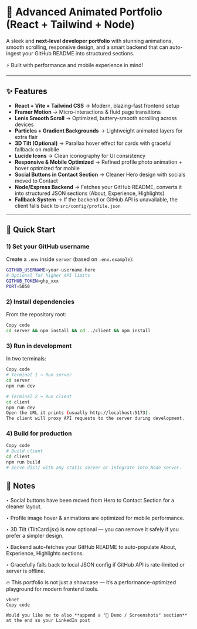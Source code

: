 # 🌌 Advanced Animated Portfolio (React + Tailwind + Node)

A sleek and **next-level developer portfolio** with stunning animations, smooth scrolling, responsive design, and a smart backend that can auto-ingest your GitHub README into structured sections.  

⚡ Built with performance and mobile experience in mind!  

---

## ✨ Features

- **React + Vite + Tailwind CSS** → Modern, blazing-fast frontend setup  
- **Framer Motion** → Micro-interactions & fluid page transitions  
- **Lenis Smooth Scroll** → Optimized, buttery-smooth scrolling across devices  
- **Particles + Gradient Backgrounds** → Lightweight animated layers for extra flair  
- **3D Tilt (Optional)** → Parallax hover effect for cards with graceful fallback on mobile  
- **Lucide Icons** → Clean iconography for UI consistency  
- **Responsive & Mobile Optimized** → Refined profile photo animation + hover optimized for mobile  
- **Social Buttons in Contact Section** → Cleaner Hero design with socials moved to Contact  
- **Node/Express Backend** → Fetches your GitHub README, converts it into structured JSON sections (About, Experience, Highlights)  
- **Fallback System** → If the backend or GitHub API is unavailable, the client falls back to `src/config/profile.json`  

---

## 🚀 Quick Start

### 1) Set your GitHub username
Create a `.env` inside `server` (based on `.env.example`):

```bash
GITHUB_USERNAME=your-username-here
# Optional for higher API limits
GITHUB_TOKEN=ghp_xxx
PORT=5050
```
### 2) Install dependencies
From the repository root:

```bash
Copy code
cd server && npm install && cd ../client && npm install
```
### 3) Run in development
In two terminals:

```bash
Copy code
# Terminal 1 → Run server
cd server
npm run dev

# Terminal 2 → Run client
cd client
npm run dev
Open the URL it prints (usually http://localhost:5173).
The client will proxy API requests to the server during development.
```
### 4) Build for production
```bash
Copy code
# Build client
cd client
npm run build
# Serve dist/ with any static server or integrate into Node server.
```
## 📝 Notes
‣ Social buttons have been moved from Hero to Contact Section for a cleaner layout.

‣ Profile image hover & animations are optimized for mobile performance.

‣ 3D Tilt (TiltCard.jsx) is now optional — you can remove it safely if you prefer a simpler design.

‣ Backend auto-fetches your GitHub README to auto-populate About, Experience, Highlights sections.

‣ Gracefully falls back to local JSON config if GitHub API is rate-limited or server is offline.

🔥 This portfolio is not just a showcase — it’s a performance-optimized playground for modern frontend tools.

```
vbnet
Copy code

Would you like me to also **append a "📸 Demo / Screenshots" section** at the end so your LinkedIn post
```
